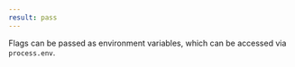 ```yaml
---
result: pass
---
```


Flags can be passed as environment variables, which can be accessed via `process.env`.
